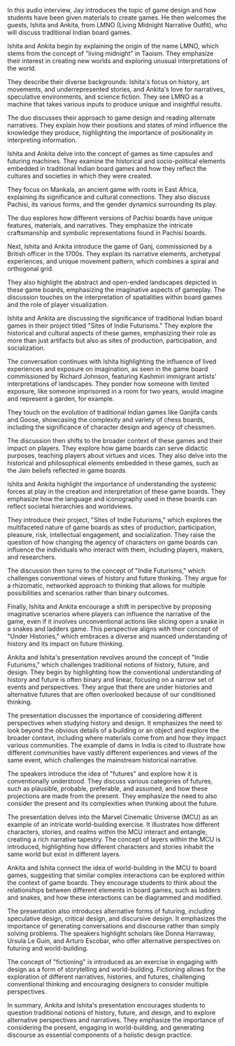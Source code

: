 In this audio interview, Jay introduces the topic of game design and how students have been given materials to create games. He then welcomes the guests, Ishita and Ankita, from LMNO (Living Midnight Narrative Outfit), who will discuss traditional Indian board games.

Ishita and Ankita begin by explaining the origin of the name LMNO, which stems from the concept of "living midnight" in Taoism. They emphasize their interest in creating new worlds and exploring unusual interpretations of the world.

They describe their diverse backgrounds: Ishita's focus on history, art movements, and underrepresented stories, and Ankita's love for narratives, speculative environments, and science fiction. They see LMNO as a machine that takes various inputs to produce unique and insightful results.

The duo discusses their approach to game design and reading alternate narratives. They explain how their positions and states of mind influence the knowledge they produce, highlighting the importance of positionality in interpreting information.

Ishita and Ankita delve into the concept of games as time capsules and futuring machines. They examine the historical and socio-political elements embedded in traditional Indian board games and how they reflect the cultures and societies in which they were created.

They focus on Mankala, an ancient game with roots in East Africa, explaining its significance and cultural connections. They also discuss Pachisi, its various forms, and the gender dynamics surrounding its play.

The duo explores how different versions of Pachisi boards have unique features, materials, and narratives. They emphasize the intricate craftsmanship and symbolic representations found in Pachisi boards.

Next, Ishita and Ankita introduce the game of Ganj, commissioned by a British officer in the 1700s. They explain its narrative elements, archetypal experiences, and unique movement pattern, which combines a spiral and orthogonal grid.

They also highlight the abstract and open-ended landscapes depicted in these game boards, emphasizing the imaginative aspects of gameplay. The discussion touches on the interpretation of spatialities within board games and the role of player visualization.

Ishita and Ankita are discussing the significance of traditional Indian board games in their project titled "Sites of Indie Futurisms." They explore the historical and cultural aspects of these games, emphasizing their role as more than just artifacts but also as sites of production, participation, and socialization.

The conversation continues with Ishita highlighting the influence of lived experiences and exposure on imagination, as seen in the game board commissioned by Richard Johnson, featuring Kashmiri immigrant artists' interpretations of landscapes. They ponder how someone with limited exposure, like someone imprisoned in a room for two years, would imagine and represent a garden, for example.

They touch on the evolution of traditional Indian games like Ganjifa cards and Goose, showcasing the complexity and variety of chess boards, including the significance of character design and agency of chessmen.

The discussion then shifts to the broader context of these games and their impact on players. They explore how game boards can serve didactic purposes, teaching players about virtues and vices. They also delve into the historical and philosophical elements embedded in these games, such as the Jain beliefs reflected in game boards.

Ishita and Ankita highlight the importance of understanding the systemic forces at play in the creation and interpretation of these game boards. They emphasize how the language and iconography used in these boards can reflect societal hierarchies and worldviews.

They introduce their project, "Sites of Indie Futurisms," which explores the multifaceted nature of game boards as sites of production, participation, pleasure, risk, intellectual engagement, and socialization. They raise the question of how changing the agency of characters on game boards can influence the individuals who interact with them, including players, makers, and researchers.

The discussion then turns to the concept of "Indie Futurisms," which challenges conventional views of history and future thinking. They argue for a rhizomatic, networked approach to thinking that allows for multiple possibilities and scenarios rather than binary outcomes.

Finally, Ishita and Ankita encourage a shift in perspective by proposing imaginative scenarios where players can influence the narrative of the game, even if it involves unconventional actions like slicing open a snake in a snakes and ladders game. This perspective aligns with their concept of "Under Histories," which embraces a diverse and nuanced understanding of history and its impact on future thinking.

Ankita and Ishita's presentation revolves around the concept of "Indie Futurisms," which challenges traditional notions of history, future, and design. They begin by highlighting how the conventional understanding of history and future is often binary and linear, focusing on a narrow set of events and perspectives. They argue that there are under histories and alternative futures that are often overlooked because of our conditioned thinking.

The presentation discusses the importance of considering different perspectives when studying history and design. It emphasizes the need to look beyond the obvious details of a building or an object and explore the broader context, including where materials come from and how they impact various communities. The example of dams in India is cited to illustrate how different communities have vastly different experiences and views of the same event, which challenges the mainstream historical narrative.

The speakers introduce the idea of "futures" and explore how it is conventionally understood. They discuss various categories of futures, such as plausible, probable, preferable, and assumed, and how these projections are made from the present. They emphasize the need to also consider the present and its complexities when thinking about the future.

The presentation delves into the Marvel Cinematic Universe (MCU) as an example of an intricate world-building exercise. It illustrates how different characters, stories, and realms within the MCU interact and entangle, creating a rich narrative tapestry. The concept of layers within the MCU is introduced, highlighting how different characters and stories inhabit the same world but exist in different layers.

Ankita and Ishita connect the idea of world-building in the MCU to board games, suggesting that similar complex interactions can be explored within the context of game boards. They encourage students to think about the relationships between different elements in board games, such as ladders and snakes, and how these interactions can be diagrammed and modified.

The presentation also introduces alternative forms of futuring, including speculative design, critical design, and discursive design. It emphasizes the importance of generating conversations and discourse rather than simply solving problems. The speakers highlight scholars like Donna Harraway, Ursula Le Guin, and Arturo Escobar, who offer alternative perspectives on futuring and world-building.

The concept of "fictioning" is introduced as an exercise in engaging with design as a form of storytelling and world-building. Fictioning allows for the exploration of different narratives, histories, and futures, challenging conventional thinking and encouraging designers to consider multiple perspectives.

In summary, Ankita and Ishita's presentation encourages students to question traditional notions of history, future, and design, and to explore alternative perspectives and narratives. They emphasize the importance of considering the present, engaging in world-building, and generating discourse as essential components of a holistic design practice.


